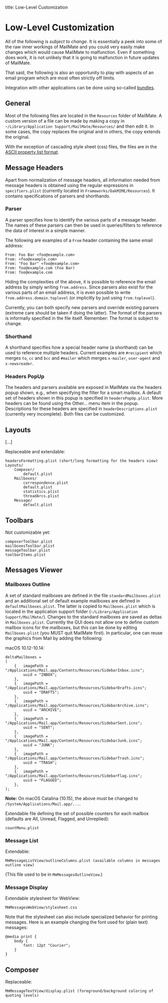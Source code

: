 title: Low-Level Customization

# Low-Level Customization

All of the following is *subject to change*. It is essentially a peek into some of the raw inner workings of MailMate and you could very easily make changes which would cause MailMate to malfunction. Even if something does work, it is not unlikely that it is going to malfunction in future updates of MailMate.

That said, the following is also an opportunity to play with aspects of an email program which are most often strictly off limits.

Integration with other applications can be done using so-called [bundles](preferences.html#bundles_preferences).

## General

Most of the following files are located in the `Resources` folder of MailMate. A custom version of a file can be made by making a copy in `~/Library/Application Support/MailMate/Resources/` and then edit it. In some cases, the copy replaces the original and in others, the copy extends the original.

With the exception of cascading style sheet (css) files, the files are in the [ASCII property list format][plist].

[plist]: https://developer.apple.com/mac/library/documentation/Cocoa/Conceptual/PropertyLists/OldStylePlists/OldStylePLists.html#//apple_ref/doc/uid/20001012-BBCBDBJE

## Message Headers

<!--
*ToDo: Add background information on the basic rules for headers in RFC2822 messages and how MailMate normalizes them.*
-->

Apart from normalization of message headers, all information needed from message headers is obtained using the regular expressions in `specifiers.plist` (currently located in `Frameworks/OakMIME/Resources`). It contains specifications of parsers and shorthands.

### Parser

A parser specifies how to identify the various parts of a message header. The names of these parsers can then be used in queries/filters to reference the data of interest in a simple manner.

The following are examples of a `From` header containing the same email address:

	From: Foo Bar <foo@example.com>
	From: <foo@example.com>
	From: "Foo Bar" <foo@example.com>
	From: foo@example.com (Foo Bar)
	From: foo@example.com

Hiding the complexities of the above, it is possible to reference the email address by simply writing `from.address`. Since parsers also exist for the various parts of an email address, it is even possible to write `from.address.domain.toplevel` (or implicitly by just using `from.toplevel`).

Currently, you can both specify new parsers and override existing parsers (extreme care should be taken if doing the latter). The format of the parsers is informally specified in the file itself. Remember: The format is subject to change.

### Shorthand

A shorthand specifies how a special header name (a shorthand) can be used to reference multiple headers. Current examples are `#recipient` which merges `to`, `cc` and `bcc` and `#mailer` which merges `x-mailer`, `user-agent` and `x-newsreader`.

### Headers PopUp

The headers and parsers available are exposed in MailMate via the headers popup shown, e.g., when specifying the filter for a smart mailbox. A default set of headers shown in this popup is specified in `headersPopUp.plist`. More headers can be found using the Other… menu item in the popup. Descriptions for these headers are specified in `headerDescriptions.plist` (currently very incomplete). Both files can be customized.

## Layouts

\[…\]
<!--
*ToDo: Additional comments in this and the following sections*
-->

Replaceable and extendable:

	headersFormatting.plist (short/long formatting for the headers view)
	Layouts/
		Composer/
			default.plist
		Mailboxes/
			correspondence.plist
			default.plist
			statistics.plist
			threadArcs.plist
		Message/
			default.plist

## Toolbars

Not customizable yet:

	composerToolbar.plist
	mailboxesToolbar.plist
	messageToolbar.plist
	toolbarItems.plist

## Messages Viewer

### <a name="mailboxes_plist"></a>Mailboxes Outline

A set of standard mailboxes are defined in the file `standardMailboxes.plist` and an additional set of default example mailboxes are defined in `defaultMailboxes.plist`. The latter is copied to `Mailboxes.plist` which is located in the application support folder (`~/Library/Application Support/MailMate/`). Changes to the standard mailboxes are saved as deltas in `Mailboxes.plist`. Currently the GUI does not allow one to define custom mailbox icons for the mailboxes, but this can be done by editing `Mailboxes.plist` (you MUST quit MailMate first). In particular, one can reuse the graphics from Mail by adding the following:

macOS 10.12-10.14:

	deltaMailboxes =
	(
		{	imagePath = "/Applications/Mail.app/Contents/Resources/SidebarInbox.icns";
			uuid = "INBOX";
		},
		{	imagePath = "/Applications/Mail.app/Contents/Resources/SidebarDrafts.icns";
			uuid = "DRAFTS";
		},
		{	imagePath = "/Applications/Mail.app/Contents/Resources/SidebarArchive.icns";
			uuid = "ARCHIVE";
		},
		{	imagePath = "/Applications/Mail.app/Contents/Resources/SidebarSent.icns";
			uuid = "SENT";
		},
		{	imagePath = "/Applications/Mail.app/Contents/Resources/SidebarJunk.icns";
			uuid = "JUNK";
		},
		{	imagePath = "/Applications/Mail.app/Contents/Resources/SidebarTrash.icns";
			uuid = "TRASH";
		},
		{	imagePath = "/Applications/Mail.app/Contents/Resources/SidebarFlag.icns";
			uuid = "FLAGGED";
		},
	);

<!--
SidebarFolder.icns
SidebarSmartFolder.icns
SidebarWhiteFolder.icns
-->

**Note:** On macOS Catalina (10.15), the above must be changed to `/System/Applications/Mail.app/...`.

Extendable file defining the set of possible counters for each mailbox (defaults are All, Unread, Flagged, and Unreplied):

	countMenu.plist

### Message List

Extendable:

	MmMessageListView/outlineColumns.plist (available columns in messages outline view)

(This file used to be in `MmMessagesOutlineView`.)

### <a name="css_plist"></a>Message Display

Extendable stylesheet for WebView:

	MmMessagesWebView/stylesheet.css

Note that the stylesheet can also include specialized behavior for printing messages. Here is an example changing the font used for (plain text) messages:

	@media print {
		body {
			font: 12pt "Courier";
		}
	}

## Composer

Replaceable:

	MmMessageTextView/display.plist (foreground/background coloring of quoting levels)

